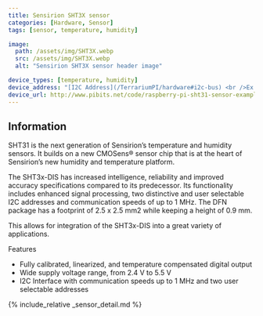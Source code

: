 ```yaml
---
title: Sensirion SHT3X sensor
categories: [Hardware, Sensor]
tags: [sensor, temperature, humidity]

image:
  path: /assets/img/SHT3X.webp
  src: /assets/img/SHT3X.webp
  alt: "Sensirion SHT3X sensor header image"

device_types: [temperature, humidity]
device_address: "[I2C Address](/TerrariumPI/hardware#i2c-bus) <br />Ex: `0x44`"
device_url: http://www.pibits.net/code/raspberry-pi-sht31-sensor-example.php
---
```


## Information
SHT31 is the next generation of Sensirion’s temperature and humidity sensors. It builds on a new CMOSens® sensor chip that is at the heart of Sensirion’s new humidity and temperature platform.

The SHT3x-DIS has increased intelligence, reliability and improved accuracy specifications compared to its predecessor. Its functionality includes enhanced signal processing, two distinctive and user selectable I2C addresses and communication speeds of up to 1 MHz. The DFN package has a footprint of 2.5 x 2.5 mm2 while keeping a height of 0.9 mm.

This allows for integration of the SHT3x-DIS into a great variety of applications.

Features
- Fully calibrated, linearized, and temperature compensated digital output
- Wide supply voltage range, from 2.4 V to 5.5 V
- I2C Interface with communication speeds up to 1 MHz and two user selectable addresses


{% include_relative _sensor_detail.md %}